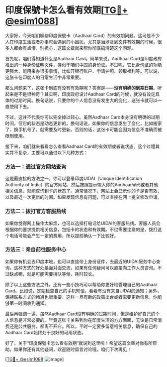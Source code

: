 # 印度保號卡怎么看有效期[[TG💪+ @esim1088](https://t.me/s/esim1088)]

大家好，今天咱们聊聊印度保號卡（Aadhaar Card）的有效期问题。这可是不少人在印度生活或者办事时会遇到的小困扰，尤其是当涉及到文件有效期的时候，很多人都会有点懵。别担心，这篇文章就来帮你彻底搞清楚这个问题。

首先呢，咱们得知道什么是Aadhaar Card。简单来说，Aadhaar Card是印度政府推出的一种身份证明文件，类似于咱们中国的身份证。不过呢，它比身份证的功能更强大，能用来办很多事情，比如开银行账户、申请护照、领取福利等。可以说，这张卡在印度人的日常生活中非常重要。

那么问题来了，这张卡到底有没有有效期呢？答案是——**没有明确的到期日期**。听起来是不是很神奇？其实啊，印度政府设计Aadhaar Card的时候，就没有设定具体的过期时间。换句话说，只要你的个人信息没有发生大的变化，这张卡就可以一直使用下去。

不过，这并不代表你可以完全掉以轻心。虽然Aadhaar Card本身没有明确的过期时间，但它的状态是动态更新的。换句话说，如果你的信息发生了变化，比如搬家了、换手机号了，就需要及时更新。否则的话，这张卡可能会因为信息不准确而被限制使用。

接下来，咱们就来看看怎么查看Aadhaar Card的有效期或者说状态。这个过程其实并不复杂，主要可以通过以下几种方式：

### 方法一：通过官方网站查询

这是最直接的方法之一。你可以登录印度UIDAI（Unique Identification Authority of India）的官方网站，然后按照提示输入你的Aadhaar号码或者其他相关信息，就能查询到卡的状态了。通常情况下，网站上会显示你的卡是否有效，以及最近一次更新的时间。如果发现信息有问题，可以直接在网上提交修改申请。

### 方法二：拨打官方客服热线

如果你觉得网上操作太麻烦，也可以选择打电话给UIDAI的客服热线。客服人员会根据你的要求提供相关信息，包括卡的状态和有效期。不过需要注意的是，拨打这个电话可能会产生一定的费用，所以提前确认一下比较好。

### 方法三：亲自前往服务中心

如果你有机会去印度本地，也可以直接带上身份证件，去最近的UIDAI服务中心查询。这种方式的好处是面对面交流，如果有任何疑问可以直接向工作人员咨询。不过缺点嘛，就是可能需要排队等候，耗时较长。

除了以上这些方法之外，还有一些小技巧可以帮助你更好地管理自己的Aadhaar Card。比如说，定期检查自己的手机短信，看看有没有来自UIDAI的通知；另外，保持联系方式的畅通也很重要，这样一旦有新的政策出台或者需要更新信息，你能够第一时间收到通知。

最后再强调一遍，虽然Aadhaar Card没有明确的过期时间，但是维护好自己的个人信息是非常必要的。毕竟这张卡关系到你在印度生活的方方面面，无论是日常消费还是公共服务，都离不开它。所以，平时一定要多留意相关信息，确保自己的Aadhaar Card始终处于良好的可用状态。

好了，关于“印度保號卡怎么看有效期”就说到这里啦！希望这篇文章对你有所帮助。如果你还有其他疑问，欢迎随时留言讨论哦。咱们下次再见！

[[TG💪+ @esim1088](https://t.me/s/esim1088) ![Image](https://i.postimg.cc/4NQfJmqS/Snipaste-2025-05-13-00-14-12.png)]